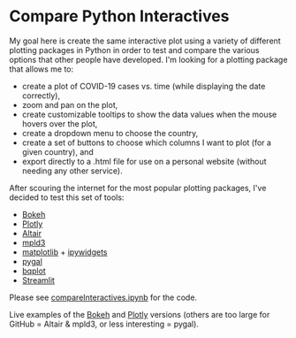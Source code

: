 # Compare Python Interactives

My goal here is create the same interactive plot using a variety of different plotting packages in Python in order to test and compare the various options that other people have developed.  I'm looking for a plotting package that allows me to:

- create a plot of COVID-19 cases vs. time (while displaying the date correctly),
- zoom and pan on the plot,
- create customizable tooltips to show the data values when the mouse hovers over the plot,
- create a dropdown menu to choose the country,
- create a set of buttons to choose which columns I want to plot (for a given country), and
- export directly to a .html file for use on a personal website (without needing any other service).

After scouring the internet for the most popular plotting packages, I've decided to test this set of tools:

 - [Bokeh](https://bokeh.org/)
 - [Plotly](https://plotly.com/python/)
 - [Altair](https://altair-viz.github.io/)
 - [mpld3](http://mpld3.github.io/)
 - [matplotlib](https://matplotlib.org/) + [ipywidgets](https://ipywidgets.readthedocs.io/en/latest/)
 - [pygal](https://www.pygal.org/en/stable/) 
 - [bqplot](https://github.com/bqplot/bqplot)
 - [Streamlit](https://streamlit.io/) 
 

Please see [compareInteractives.ipynb](https://github.com/ageller/comparePythonInteractives/blob/main/compareInteractives.ipynb) for the code.

Live examples of the [Bokeh](https://ageller.github.io/comparePythonInteractives/bokeh_COVID.html) and [Plotly](https://ageller.github.io/comparePythonInteractives/plotly_COVID.html) versions (others are too large for GitHub = Altair & mpld3, or less interesting = pygal).

